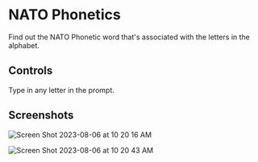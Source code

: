# NATO Phonetics

Find out the NATO Phonetic word that's associated with the letters in the alphabet. 

## Controls

Type in any letter in the prompt. 

## Screenshots

![Screen Shot 2023-08-06 at 10 20 16 AM](https://github.com/AIweave/NATO-Phonetics/assets/121763338/a224bf9d-9b57-42e2-b0a2-6281572a019c)

![Screen Shot 2023-08-06 at 10 20 43 AM](https://github.com/AIweave/NATO-Phonetics/assets/121763338/c49cbce9-6c01-4ca6-b435-1d5741506458)


